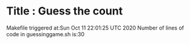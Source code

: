 # Title : Guess the count
Makefile triggered at:Sun Oct 11 22:01:25 UTC 2020
Number of lines of code in guessinggame.sh is:30
